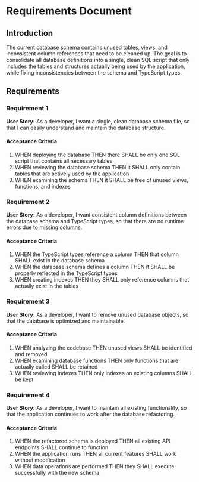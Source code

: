 # Requirements Document

## Introduction

The current database schema contains unused tables, views, and inconsistent column references that need to be cleaned up. The goal is to consolidate all database definitions into a single, clean SQL script that only includes the tables and structures actually being used by the application, while fixing inconsistencies between the schema and TypeScript types.

## Requirements

### Requirement 1

**User Story:** As a developer, I want a single, clean database schema file, so that I can easily understand and maintain the database structure.

#### Acceptance Criteria

1. WHEN deploying the database THEN there SHALL be only one SQL script that contains all necessary tables
2. WHEN reviewing the database schema THEN it SHALL only contain tables that are actively used by the application
3. WHEN examining the schema THEN it SHALL be free of unused views, functions, and indexes

### Requirement 2

**User Story:** As a developer, I want consistent column definitions between the database schema and TypeScript types, so that there are no runtime errors due to missing columns.

#### Acceptance Criteria

1. WHEN the TypeScript types reference a column THEN that column SHALL exist in the database schema
2. WHEN the database schema defines a column THEN it SHALL be properly reflected in the TypeScript types
3. WHEN creating indexes THEN they SHALL only reference columns that actually exist in the tables

### Requirement 3

**User Story:** As a developer, I want to remove unused database objects, so that the database is optimized and maintainable.

#### Acceptance Criteria

1. WHEN analyzing the codebase THEN unused views SHALL be identified and removed
2. WHEN examining database functions THEN only functions that are actually called SHALL be retained
3. WHEN reviewing indexes THEN only indexes on existing columns SHALL be kept

### Requirement 4

**User Story:** As a developer, I want to maintain all existing functionality, so that the application continues to work after the database refactoring.

#### Acceptance Criteria

1. WHEN the refactored schema is deployed THEN all existing API endpoints SHALL continue to function
2. WHEN the application runs THEN all current features SHALL work without modification
3. WHEN data operations are performed THEN they SHALL execute successfully with the new schema
